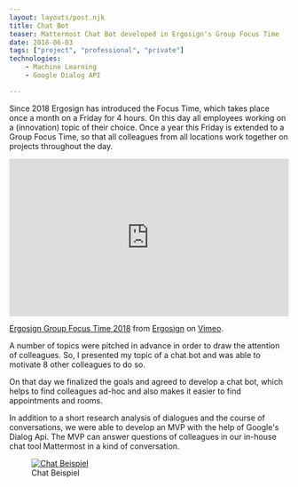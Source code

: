 ```yaml
---
layout: layouts/post.njk
title: Chat Bot
teaser: Mattermost Chat Bot developed in Ergosign's Group Focus Time
date: 2018-06-03
tags: ["project", "professional", "private"]
technologies:
    - Machine Learning
    - Google Dialog API

---
```


Since 2018 Ergosign has introduced the Focus Time, which takes place once a month on a Friday for 4 hours. On this day all employees working on a (innovation) topic of their choice. Once a year this Friday is extended to a Group Focus Time, so that all colleagues from all locations work together on projects throughout the day. 

<div style="padding:56.25% 0 0 0;position:relative;"><iframe  allow="accelerometer; autoplay; encrypted-media; gyroscope; picture-in-picture"  src="https://player.vimeo.com/video/378785901" style="position:absolute;top:0;left:0;width:100%;height:100%;" frameborder="0" allow="autoplay; fullscreen" allowfullscreen></iframe></div><script src="https://player.vimeo.com/api/player.js"></script>
<p><a href="https://vimeo.com/378785901">Ergosign Group Focus Time 2018</a> from <a href="https://vimeo.com/user4591735">Ergosign</a> on <a href="https://vimeo.com">Vimeo</a>.</p>


A number of topics were pitched in advance in order to draw the attention of colleagues. So, I presented my topic of a chat bot and was able to motivate 8 other colleagues to do so.

On that day we finalized the goals and agreed to develop a chat bot, which helps to find colleagues ad-hoc and also makes it easier to find appointments and rooms.

In addition to a short research analysis of dialogues and the course of conversations, we were able to develop an MVP with the help of Google's Dialog Api. The MVP can answer questions of colleagues in our in-house chat tool Mattermost in a kind of conversation.

<figure>
      <a href="{{'/assets/projects/x-chat-bot/chat-bot.png' | url}}">
          <img src="{{'/assets/projects/x-chat-bot/chat-bot.png' | url}}"alt="Chat Beispiel" />
      </a>
      <figcaption > Chat Beispiel </figcaption>
</figure>